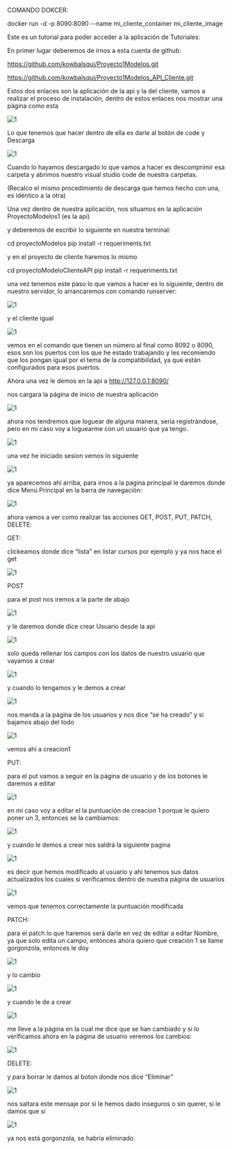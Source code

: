 COMANDO DOKCER: 

docker run -d -p 8090:8090 --name mi_cliente_container mi_cliente_image


Este es un tutorial para poder acceder a la aplicación de Tutoriales:


En primer lugar deberemos de irnos a esta cuenta de github: 

https://github.com/kowbalsqui/Proyecto1Modelos.git

https://github.com/kowbalsqui/Proyecto1Modelos_API_Cliente.git

Estos dos enlaces son la aplicación de la api y la del cliente, vamos a realizar el proceso de instalación, dentro de estos enlaces nos mostrar una página como esta


![1](tutorial/1.png)


Lo que tenemos que hacer dentro de ella es darle al botón de code y Descarga


![1](tutorial/2.png)


Cuando lo hayamos descargado lo que vamos a hacer es descomprimir esa carpeta y abrimos nuestro visual studio code de nuestra carpetas.

(Recalco el mismo procedimiento de descarga que hemos hecho con una, es idéntico a la otra)

Una vez dentro de nuestra aplicación, nos situamos en la aplicación ProyectoModelos1 (es la api)

y deberemos de escribir lo siguiente en nuestra terminal:


cd proyectoModelos
pip install -r requeriments.txt


y en el proyecto de cliente haremos lo mismo

cd proyectoModeloClienteAPI
pip install -r requeriments.txt

una vez tenemos este paso lo que vamos a hacer es lo siguiente, dentro de nuestro servidor, lo arrancaremos con comando runserver:


![1](tutorial/3.png)



y el cliente igual


![1](tutorial/4.png)
 
vemos en el comando que tienen un número al final como 8092 o 8090, esos son los puertos con los que he estado trabajando y les recomiendo que los pongan igual por el tema de la compatibilidad, ya que están configurados para esos puertos. 


Ahora una vez le demos en la api a http://127.0.0.1:8090/

nos cargara la página de inicio de nuestra aplicación


![1](tutorial/5.png)


ahora nos tendremos que loguear de alguna manera, seria registrándose, pero en mi caso voy a loguearme con un usuario que ya tengo.

![1](tutorial/6.png)


una vez he iniciado sesion vemos lo siguiente



![1](tutorial/7.png)


ya aparecemos ahí arriba, para irnos a la pagina principal le daremos donde dice Menú Principal en la barra de navegación: 


![1](tutorial/8.png)


ahora vamos a ver como realizar las acciones GET, POST, PUT, PATCH, DELETE:

GET: 

clickeamos donde dice “lista” en listar cursos por ejemplo y ya nos hace el get



![1](tutorial/9.png)


POST

para el post nos iremos a la parte de abajo



![1](tutorial/10.png)

y le daremos donde dice crear Usuario desde la api

![1](tutorial/11.png)


solo queda rellenar los campos con los datos de nuestro usuario que vayamos a crear

![1](tutorial/12.png)


y cuando lo tengamos y le demos a crear


![1](tutorial/13.png)


nos manda a la página de los usuarios y nos dice “se ha creado” y si bajamos abajo del todo 


![1](tutorial/14.png)


vemos ahí a creacion1

PUT:

para el put vamos a seguir en la página de usuario y de los botones le daremos a editar

![1](tutorial/15.png)

en mi caso voy a editar el la puntuación de creacion 1 porque le quiero poner un 3, entonces se la cambiamos: 

![1](tutorial/16.png)


y cuando le demos a crear nos saldrá la siguiente pagina

![1](tutorial/17.png)


es decir que hemos modificado al usuario y ahí tenemos sus datos actualizados los cuales si verificamos dentro de nuestra página de usuarios

![1](tutorial/18.png)


vemos que tenemos correctamente la puntuación modificada

PATCH: 

para el patch lo que haremos será darle en vez de editar a editar Nombre, ya que solo edita un campo, entonces ahora quiero que creación 1 se llame gorgonzola, entonces le doy 

![1](tutorial/19.png)


y lo cambio

![1](tutorial/20.png)


y cuando le de a crear

![1](tutorial/21.png)


me lleve a la página en la cual me dice que se han cambiado y si lo verificamos ahora en la página de usuario veremos los cambios:

![1](tutorial/22.png)


DELETE:


y para borrar le damos al boton donde nos dice “Eliminar” 

![1](tutorial/23.png)


nos saltara este mensaje por si le hemos dado inseguros o sin querer, si le damos que si

![1](tutorial/24.png)


ya nos está gorgonzola, se habría eliminado.



